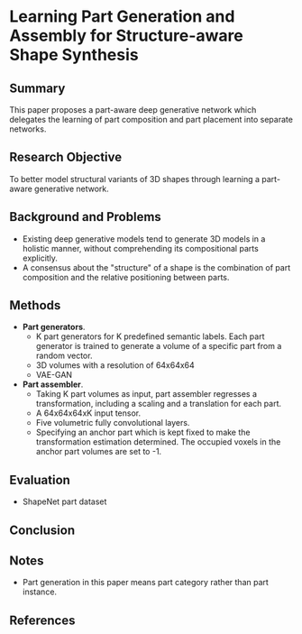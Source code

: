 # Learning Part Generation and Assembly for Structure-aware Shape Synthesis

## Summary
This paper proposes a part-aware deep generative network which delegates the learning of part composition and part placement into separate networks.
## Research Objective
To better model structural variants of 3D shapes through learning a part-aware generative network.
## Background and Problems
- Existing deep generative models tend to generate 3D models in a holistic manner, without comprehending its compositional parts explicitly.
- A consensus about the "structure" of a shape is the combination of part composition and the relative positioning between parts.
## Methods
- **Part generators**. 
	- K part generators for K predefined semantic labels. Each part generator is trained to generate a volume of a specific part from a random vector.
	- 3D volumes with a resolution of 64x64x64
	- VAE-GAN
- **Part assembler**. 
	- Taking K part volumes as input, part assembler regresses a transformation, including a scaling and a translation for each part.
	- A 64x64x64xK input tensor.
	- Five volumetric fully convolutional layers.
	- Specifying an anchor part which is kept fixed to make the transformation estimation determined. The occupied voxels in the anchor part volumes are set to -1.
## Evaluation
- ShapeNet part dataset
## Conclusion

## Notes
- Part generation in this paper means part category rather than part instance.
## References
<!--stackedit_data:
eyJoaXN0b3J5IjpbMTI1OTk0NDQwMCwtOTE5MTQ1MjIyLDE4OD
E0NjM0OTIsNDYyODg1Mzk0LDIxMjUwNzgzOTEsLTM5OTI3OTEy
MywtNjU1NzAwODRdfQ==
-->